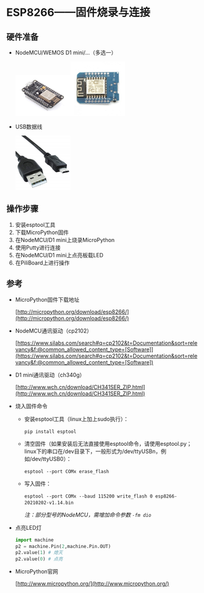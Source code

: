 # ESP8266——固件烧录与连接

## 硬件准备

- NodeMCU/WEMOS D1 mini/...（多选一）

    <img src="images/nodemcu.jpg" width="30%"><img src="images/wemosd1.jpg" width="30%">

- USB数据线

    <img src="images/usb.jpg" width="30%">
 
## 操作步骤

1. 安装esptool工具
2. 下载MicroPython固件
3. 在NodeMCU/D1 mini上烧录MicroPython
4. 使用Putty进行连接
5. 在NodeMCU/D1 mini上点亮板载LED
6. 在PiliBoard上进行操作

## 参考

- MicroPython固件下载地址

    [http://micropython.org/download/esp8266/](http://micropython.org/download/esp8266/)

- NodeMCU通讯驱动（cp2102）

    [https://www.silabs.com/search#q=cp2102&t=Documentation&sort=relevancy&f:@common_allowed_content_type=[Software]](https://www.silabs.com/search#q=cp2102&t=Documentation&sort=relevancy&f:@common_allowed_content_type=[Software])

- D1 mini通讯驱动（ch340g）

    [http://www.wch.cn/download/CH341SER_ZIP.html](http://www.wch.cn/download/CH341SER_ZIP.html)

- 烧入固件命令

    + 安装esptool工具（linux上加上sudo执行）：

        `pip install esptool`

    + 清空固件（如果安装后无法直接使用esptool命令，请使用esptool.py；linux下的串口在/dev目录下，一般形式为/dev/ttyUSBn，例如/dev/ttyUSB0）：

        `esptool --port COMx erase_flash`

    + 写入固件：

        `esptool --port COMx --baud 115200 write_flash 0 esp8266-20210202-v1.14.bin`

        *注：部分型号的NodeMCU，需增加命令参数 `-fm dio`*

- 点亮LED灯

    ```python
    import machine
    p2 = machine.Pin(2,machine.Pin.OUT)
    p2.value(1) # 熄灭
    p2.value(0) # 点亮
    ```

-  MicroPython官网

    [http://www.micropython.org/](http://www.micropython.org/)
